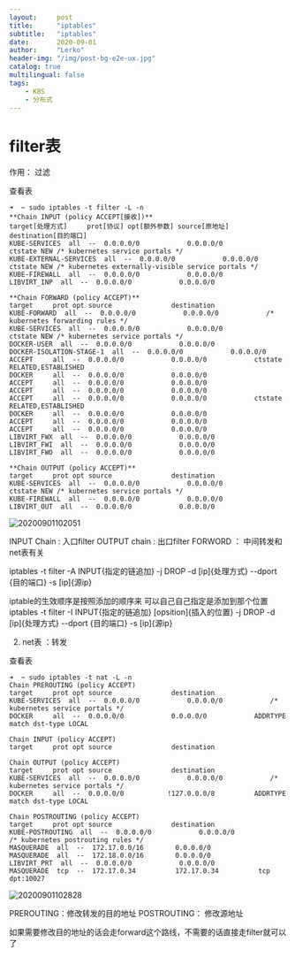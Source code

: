 ```yaml
---
layout:     post
title:      "iptables"
subtitle:   "iptables"
date:       2020-09-01
author:     "Lerko"
header-img: "/img/post-bg-e2e-ux.jpg"
catalog: true
multilingual: false
tags:
    - K8S
    - 分布式
---
```


# filter表

作用： 过滤

查看表
```shell
➜  ~ sudo iptables -t filter -L -n 
**Chain INPUT (policy ACCEPT[接收])**
target[处理方式]     prot[协议] opt[额外参数] source[原地址]              destination[目的端口]         
KUBE-SERVICES  all  --  0.0.0.0/0            0.0.0.0/0            ctstate NEW /* kubernetes service portals */
KUBE-EXTERNAL-SERVICES  all  --  0.0.0.0/0            0.0.0.0/0            ctstate NEW /* kubernetes externally-visible service portals */
KUBE-FIREWALL  all  --  0.0.0.0/0            0.0.0.0/0           
LIBVIRT_INP  all  --  0.0.0.0/0            0.0.0.0/0           

**Chain FORWARD (policy ACCEPT)**
target     prot opt source               destination         
KUBE-FORWARD  all  --  0.0.0.0/0            0.0.0.0/0            /* kubernetes forwarding rules */
KUBE-SERVICES  all  --  0.0.0.0/0            0.0.0.0/0            ctstate NEW /* kubernetes service portals */
DOCKER-USER  all  --  0.0.0.0/0            0.0.0.0/0           
DOCKER-ISOLATION-STAGE-1  all  --  0.0.0.0/0            0.0.0.0/0           
ACCEPT     all  --  0.0.0.0/0            0.0.0.0/0            ctstate RELATED,ESTABLISHED
DOCKER     all  --  0.0.0.0/0            0.0.0.0/0           
ACCEPT     all  --  0.0.0.0/0            0.0.0.0/0           
ACCEPT     all  --  0.0.0.0/0            0.0.0.0/0           
ACCEPT     all  --  0.0.0.0/0            0.0.0.0/0            ctstate RELATED,ESTABLISHED
DOCKER     all  --  0.0.0.0/0            0.0.0.0/0           
ACCEPT     all  --  0.0.0.0/0            0.0.0.0/0           
ACCEPT     all  --  0.0.0.0/0            0.0.0.0/0           
LIBVIRT_FWX  all  --  0.0.0.0/0            0.0.0.0/0           
LIBVIRT_FWI  all  --  0.0.0.0/0            0.0.0.0/0           
LIBVIRT_FWO  all  --  0.0.0.0/0            0.0.0.0/0           

**Chain OUTPUT (policy ACCEPT)**
target     prot opt source               destination         
KUBE-SERVICES  all  --  0.0.0.0/0            0.0.0.0/0            ctstate NEW /* kubernetes service portals */
KUBE-FIREWALL  all  --  0.0.0.0/0            0.0.0.0/0           
LIBVIRT_OUT  all  --  0.0.0.0/0            0.0.0.0/0 
```

![20200901102051](http://chenyingqiao.github.io/img/20200901102051.png)

INPUT Chain : 入口filter
OUTPUT chain : 出口filter
FORWORD ： 中间转发和net表有关

iptables -t filter -A INPUT{指定的链追加} -j DROP -d [ip]{处理方式} --dport {目的端口} -s [ip]{源ip}

iptable的生效顺序是按照添加的顺序来
可以自己自己指定是添加到那个位置
iptables -t filter -I INPUT{指定的链追加} [opsition]{插入的位置} -j DROP -d [ip]{处理方式} --dport {目的端口} -s [ip]{源ip}
 
2. net表 ：转发

查看表
```shell
➜  ~ sudo iptables -t nat -L -n
Chain PREROUTING (policy ACCEPT)
target     prot opt source               destination         
KUBE-SERVICES  all  --  0.0.0.0/0            0.0.0.0/0            /* kubernetes service portals */
DOCKER     all  --  0.0.0.0/0            0.0.0.0/0            ADDRTYPE match dst-type LOCAL

Chain INPUT (policy ACCEPT)
target     prot opt source               destination         

Chain OUTPUT (policy ACCEPT)
target     prot opt source               destination         
KUBE-SERVICES  all  --  0.0.0.0/0            0.0.0.0/0            /* kubernetes service portals */
DOCKER     all  --  0.0.0.0/0           !127.0.0.0/8          ADDRTYPE match dst-type LOCAL

Chain POSTROUTING (policy ACCEPT)
target     prot opt source               destination         
KUBE-POSTROUTING  all  --  0.0.0.0/0            0.0.0.0/0            /* kubernetes postrouting rules */
MASQUERADE  all  --  172.17.0.0/16        0.0.0.0/0           
MASQUERADE  all  --  172.18.0.0/16        0.0.0.0/0           
LIBVIRT_PRT  all  --  0.0.0.0/0            0.0.0.0/0           
MASQUERADE  tcp  --  172.17.0.34          172.17.0.34          tcp dpt:10027
```

![20200901102828](http://chenyingqiao.github.io/img/20200901102828.png)


PREROUTING：修改转发的目的地址
POSTROUTING： 修改源地址

如果需要修改目的地址的话会走forward这个路线，不需要的话直接走filter就可以了

